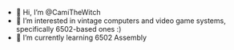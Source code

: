 - 👋 Hi, I’m @CamiTheWitch
- 💾 I’m interested in vintage computers and video game systems, specifically 6502-based ones :)
- 📖 I’m currently learning 6502 Assembly

<!---
CamiTheWitch/CamiTheWitch is a ✨ special ✨ repository because its `README.md` (this file) appears on your GitHub profile.
You can click the Preview link to take a look at your changes.
--->
